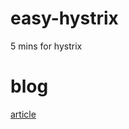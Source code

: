 # easy-hystrix
5 mins for  hystrix
# blog
[article](https://blog.xtechstack.com/2018/07/24/%E4%BA%94%E5%88%86%E9%92%9F%E4%B8%8A%E6%89%8BHystrix/)
